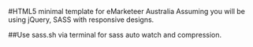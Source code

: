 #HTML5 minimal template for eMarketeer Australia
Assuming you will be using jQuery, SASS with responsive designs.

##Use sass.sh via terminal for sass auto watch and compression.
